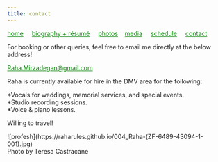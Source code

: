 ```yaml
---
title: contact
---
```

<style>
a { color: green; } 
</style>
[home](https://raharules.github.io/)&nbsp;&nbsp;&nbsp;&nbsp; [biography + résumé](https://raharules.github.io/raharules.github.io/about.html)&nbsp;&nbsp;&nbsp;&nbsp; [photos](https://raharules.github.io/raharules.github.io/photos.html)&nbsp;&nbsp;&nbsp; [media](https://raharules.github.io/raharules.github.io/media.html)&nbsp;&nbsp;&nbsp;&nbsp; [schedule](https://raharules.github.io/raharules.github.io/schedule.html)&nbsp;&nbsp;&nbsp;&nbsp; [contact](https://raharules.github.io/raharules.github.io/contact.html)

For booking or other queries, feel free to email me directly at the below address!

Raha.Mirzadegan@gmail.com


Raha is currently available for hire in the DMV area for the following:

<p style="text-align:left">
*Vocals for weddings, memorial services, and special events. <br />
*Studio recording sessions. <br />
*Voice & piano lessons. <br />
</p>
<p style="text-align:left">
Willing to travel!
</p>
![profesh](https://raharules.github.io/004_Raha-(ZF-6489-43094-1-001).jpg) <br />
Photo by Teresa Castracane
